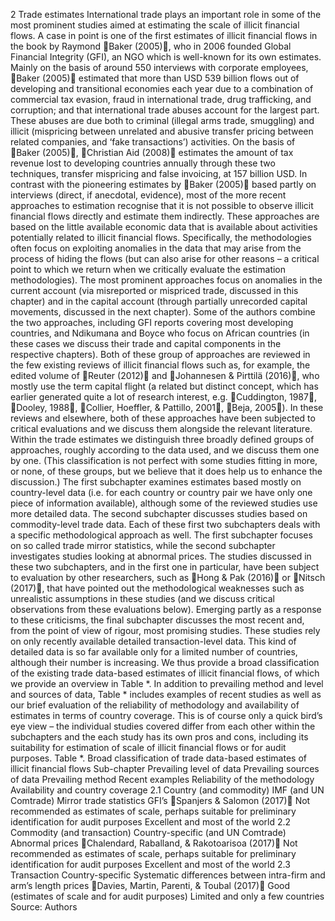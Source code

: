 2 Trade estimates
International trade plays an important role in some of the most prominent studies aimed at estimating the scale of illicit financial flows. A case in point is one of the first estimates of illicit financial flows in the book by Raymond Baker (2005), who in 2006 founded Global Financial Integrity (GFI), an NGO which is well-known for its own estimates. Mainly on the basis of around 550 interviews with corporate employees, Baker (2005) estimated that more than USD 539 billion flows out of developing and transitional economies each year due to a combination of commercial tax evasion, fraud in international trade, drug trafficking, and corruption; and that international trade abuses account for the largest part. These abuses are due both to criminal (illegal arms trade, smuggling) and illicit (mispricing between unrelated and abusive transfer pricing between related companies, and ‘fake transactions’) activities. On the basis of  Baker (2005), Christian Aid (2008) estimates the amount of tax revenue lost to developing countries annually through these two techniques, transfer mispricing and false invoicing, at 157 billion USD.
In contrast with the pioneering estimates by Baker (2005) based partly on interviews (direct, if anecdotal, evidence), most of the more recent approaches to estimation recognise that it is not possible to observe illicit financial flows directly and estimate them indirectly. These approaches are based on the little available economic data that is available about activities potentially related to illicit financial flows. Specifically, the methodologies often focus on exploiting anomalies in the data that may arise from the process of hiding the flows (but can also arise for other reasons – a critical point to which we return when we critically evaluate the estimation methodologies). 
The most prominent approaches focus on anomalies in the current account (via misreported or mispriced trade, discussed in this chapter) and in the capital account (through partially unrecorded capital movements, discussed in the next chapter). Some of the authors combine the two approaches, including GFI reports covering most developing countries, and Ndikumana and Boyce who focus on African countries (in these cases we discuss their trade and capital components in the respective chapters). Both of these group of approaches are reviewed in the few existing reviews of illicit financial flows such as, for example, the edited volume of Reuter (2012) and Johannesen & Pirttilä (2016), who mostly use the term capital flight (a related but distinct concept, which has earlier generated quite a lot of research interest, e.g. Cuddington, 1987, Dooley, 1988, Collier, Hoeffler, & Pattillo, 2001, Beja, 2005). In these reviews and elsewhere, both of these approaches have been subjected to critical evaluations and we discuss them alongside the relevant literature.
Within the trade estimates we distinguish three broadly defined groups of approaches, roughly according to the data used, and we discuss them one by one. (This classification is not perfect with some studies fitting in more, or none, of these groups, but we believe that it does help us to enhance the discussion.) The first subchapter examines estimates based mostly on country-level data (i.e. for each country or country pair we have only one piece of information available), although some of the reviewed studies use more detailed data. The second subchapter discusses studies based on commodity-level trade data. Each of these first two subchapters deals with a specific methodological approach as well. The first subchapter focuses on so called trade mirror statistics, while the second subchapter investigates studies looking at abnormal prices. The studies discussed in these two subchapters, and in the first one in particular, have been subject to evaluation by other researchers, such as Hong & Pak (2016) or Nitsch (2017), that have pointed out the methodological weaknesses such as unrealistic assumptions in these studies (and we discuss critical observations from these evaluations below). Emerging partly as a response to these criticisms, the final subchapter discusses the most recent and, from the point of view of rigour, most promising studies. These studies rely on only recently available detailed transaction-level data. This kind of detailed data is so far available only for a limited number of countries, although their number is increasing. 
We thus provide a broad classification of the existing trade data-based estimates of illicit financial flows, of which we provide an overview in Table *. In addition to prevailing method and level and sources of data, Table * includes examples of recent studies as well as our brief evaluation of the reliability of methodology and availability of estimates in terms of country coverage. This is of course only a quick bird’s eye view – the individual studies covered differ from each other within the subchapters and the each study has its own pros and cons, including its suitability for estimation of scale of illicit financial flows or for audit purposes.
Table *. Broad classification of trade data-based estimates of illicit financial flows
Sub-chapter
Prevailing level of data
Prevailing sources of data
Prevailing method
Recent examples
Reliability of the methodology
Availability and country coverage
2.1
Country (and commodity)
IMF (and UN Comtrade)
Mirror trade statistics
GFI’s Spanjers & Salomon (2017)
Not recommended as estimates of scale, perhaps suitable for preliminary identification for audit purposes
Excellent and most of the world
2.2
Commodity (and transaction)
Country-specific (and UN Comtrade)
Abnormal prices
Chalendard, Raballand, & Rakotoarisoa (2017)
Not recommended as estimates of scale, perhaps suitable for preliminary identification for audit purposes
Excellent and most of the world
2.3
Transaction
Country-specific
Systematic differences between intra-firm and arm’s length prices
Davies, Martin, Parenti, & Toubal (2017)
Good (estimates of scale and for audit purposes)
Limited and only a few countries
Source: Authors
